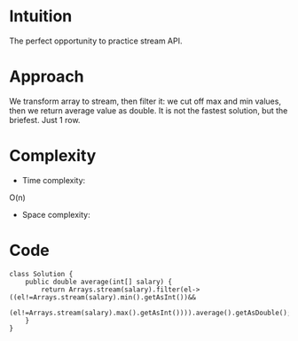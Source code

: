 # Intuition
<!-- Describe your first thoughts on how to solve this problem. -->
The perfect opportunity to practice stream API.
# Approach
<!-- Describe your approach to solving the problem. -->
We transform array to stream, then filter it: we cut off max and min values, then we return average value as double. It is not the fastest solution, but the briefest. Just 1 row.
# Complexity
- Time complexity:
<!-- Add your time complexity here, e.g. $$O(n)$$ -->
O(n)
- Space complexity:
<!-- Add your space complexity here, e.g. $$O(n)$$ -->

# Code
```
class Solution {
    public double average(int[] salary) {
        return Arrays.stream(salary).filter(el->((el!=Arrays.stream(salary).min().getAsInt())&&
                (el!=Arrays.stream(salary).max().getAsInt()))).average().getAsDouble();
    }
}
```